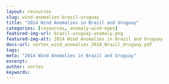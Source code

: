 ```yaml
---
layout: resources
slug: wind-anomalies-brazil-uruguay
title: "2014 Wind Anomalies in Brazil and Uruguay"
categories: [resources, anomaly-wind-maps]
featured-img-url: brazil-uruguay-anomaly.png
featured-img-alt: 2014 Wind Anomalies in Brazil and Uruguay
docs-url: vortex_wind_anomalies_2014_Brazil_Uruguay.pdf
tags:
meta: "2014 Wind Anomalies in Brazil and Uruguay"
excerpt: 
author: vortex
keywords: 
---
```

